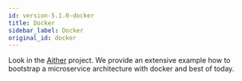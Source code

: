 ```yaml
---
id: version-5.1.0-docker
title: Docker
sidebar_label: Docker
original_id: docker
---
```


Look in the [Aither](https://github.com/hemerajs/aither) project. We provide an extensive example how to bootstrap a microservice architecture with docker and best of today.
